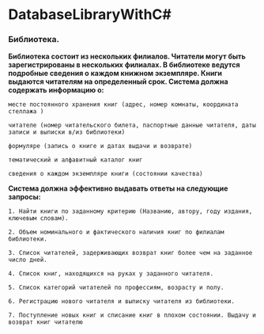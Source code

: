 # DatabaseLibraryWithC#
### **Библиотека.**

**Библиотека состоит из нескольких филиалов. Читатели могут быть
зарегистрированы в нескольких филиалах. В библиотеке ведутся подробные
сведения о каждом книжном экземпляре. Книги выдаются читателям на
определенный срок. Система должна содержать информацию о:**

`месте постоянного хранения книг (адрес, номер комнаты,
координата стеллажа )`

`читателе (номер читательского билета, паспортные данные читателя,
даты записи и выписки в/из библиотеки)`

`формуляре (запись о книге и датах выдачи и возврате)`

`тематический и алфавитный каталог книг`

`сведения о каждом экземпляре книги (состоянии качества)`

**Система должна эффективно выдавать ответы на следующие
запросы:**

`1. Найти книги по заданному критерию (Названию, автору, году
издания, ключевым словам).`

`2. Объем номинального и фактического наличия книг по филиалам
библиотеки.`

`3. Список читателей, задерживающих возврат книг более чем на
заданное число дней.`

`4. Список книг, находящихся на руках у заданного читателя.`

`5. Список категорий читателей по профессиям, возрасту и полу.`

`6. Регистрацию нового читателя и выписку читателя из библиотеки.`

`7. Поступление новых книг и списание книг в плохом состоянии.
Выдачу и возврат книг читателю`
